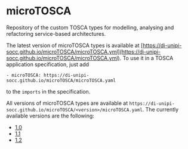 # microTOSCA 

Repository of the custom TOSCA types for modelling, analysing and refactoring service-based architectures.

The latest version of microTOSCA types is available at [https://di-unipi-socc.github.io/microTOSCA/microTOSCA.yml](https://di-unipi-socc.github.io/microTOSCA/microTOSCA.yml). 
To use it in a TOSCA application specification, just add
```
- microTOSCA: https://di-unipi-socc.github.io/microTOSCA/microTOSCA.yaml
```
to the `imports` in the specification.

All versions of microTOSCA types are available at `https://di-unipi-socc.github.io/microTOSCA/<version>/microTOSCA.yaml`. 
The currently available versions are the following:
- [1.0](https://raw.githubusercontent.com/di-unipi-socc/microTOSCA/master/1.0/microTOSCA.yaml)
- [1.1](https://raw.githubusercontent.com/di-unipi-socc/microTOSCA/master/1.1/microTOSCA.yaml)
- [1.2](https://raw.githubusercontent.com/di-unipi-socc/microTOSCA/master/1.2/microTOSCA.yaml)
